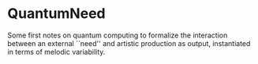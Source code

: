# QuantumNeed
Some first notes on quantum computing to formalize the interaction between an external ``need'' and artistic production as output, instantiated in terms of melodic variability.
